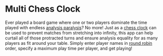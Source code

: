 # Multi Chess Clock

Ever played a board game where one or two players dominate the time played with
endless [analysis
paralysis](https://boardgamegeek.com/thread/1165170/analysis-paralysis)? No
more! Just as a [chess clock](https://en.wikipedia.org/wiki/Chess_clock) can be
used to prevent matches from stretching into infinity, this app can help
curtail all of those protracted turns and ensure analysis equality for as many
players as fit around your table. Simply enter player names in [round
robin](https://en.wikipedia.org/wiki/Round-robin_scheduling) order, specify a
maximum play time per player, and get playing!
